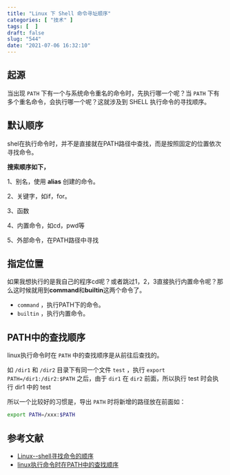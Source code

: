 ```yaml
---
title: "Linux 下 Shell 命令寻址顺序"
categories: [ "技术" ]
tags: [  ]
draft: false
slug: "544"
date: "2021-07-06 16:32:10"
---
```


## 起源

当出现 `PATH` 下有一个与系统命令重名的命令时，先执行哪一个呢？当 `PATH` 下有多个重名命令，会执行哪一个呢？这就涉及到 SHELL 执行命令的寻找顺序。

## 默认顺序

shel在执行命令时，并不是直接就在PATH路径中查找，而是按照固定的位置依次寻找命令。

**搜索顺序如下，**

1、别名，使用 **alias** 创建的命令。

2、关键字，如if，for。

3、函数

4、内置命令，如cd，pwd等

5、外部命令，在PATH路径中寻找

## 指定位置

如果我想执行的是我自己的程序cd呢？或者跳过1，2，3直接执行内置命令呢？那么这时候就用到**command**和**builtin**这两个命令了。

- `command` ，执行PATH下的命令。
- `builtin` ，执行内置命令。

## PATH中的查找顺序

linux执行命令时在 `PATH` 中的查找顺序是从前往后查找的。

如 `/dir1` 和 `/dir2` 目录下有同一个文件 `test` ，执行 `export PATH=/dir1:/dir2:$PATH` 之后，由于 `dir1` 在 `dir2` 前面，所以执行 test 时会执行 dir1 中的 test

所以一个比较好的习惯是，导出 `PATH` 时将新增的路径放在前面如：

```bash
export PATH=/xxx:$PATH
```

## 参考文献

- [Linux--shell寻找命令的顺序](https://blog.csdn.net/iPenX/article/details/78546808)
- [linux执行命令时在PATH中的查找顺序](http://luopeng.org/?p=60)